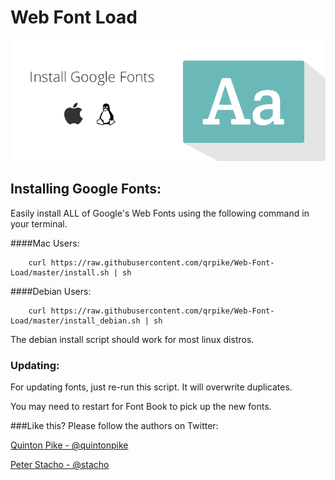 # Web Font Load


![image](splash.png)


## Installing Google Fonts:

Easily install ALL of Google's Web Fonts using the following command in your terminal.

####Mac Users:

		curl https://raw.githubusercontent.com/qrpike/Web-Font-Load/master/install.sh | sh

####Debian Users:

		curl https://raw.githubusercontent.com/qrpike/Web-Font-Load/master/install_debian.sh | sh

The debian install script should work for most linux distros.

### Updating:

For updating fonts, just re-run this script. It will overwrite duplicates.

You may need to restart for Font Book to pick up the new fonts.

###Like this? Please follow the authors on Twitter:

[Quinton Pike - @quintonpike](https://twitter.com/QuintonPike)

[Peter Stacho - @stacho](https://twitter.com/stacho)

